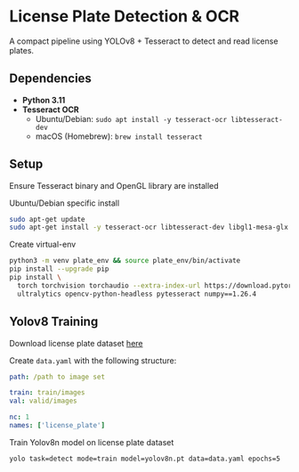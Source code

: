 # License Plate Detection & OCR

A compact pipeline using YOLOv8 + Tesseract to detect and read license plates.

## Dependencies

- **Python 3.11**  
- **Tesseract OCR**  
  - Ubuntu/Debian: `sudo apt install -y tesseract-ocr libtesseract-dev`  
  - macOS (Homebrew): `brew install tesseract`

## Setup

Ensure Tesseract binary and OpenGL library are installed

Ubuntu/Debian specific install
```bash
sudo apt-get update
sudo apt-get install -y tesseract-ocr libtesseract-dev libgl1-mesa-glx libglib2.0-0
```
Create virtual-env
```bash
python3 -m venv plate_env && source plate_env/bin/activate
pip install --upgrade pip
pip install \
  torch torchvision torchaudio --extra-index-url https://download.pytorch.org/whl/cpu \
  ultralytics opencv-python-headless pytesseract numpy==1.26.4
```

## Yolov8 Training

Download license plate dataset [here](https://universe.roboflow.com/augmented-startups/vehicle-registration-plates-trudk/dataset/2/download)

Create `data.yaml` with the following structure:
```yaml
path: /path to image set

train: train/images
val: valid/images

nc: 1
names: ['license_plate']
```

Train Yolov8n model on license plate dataset
```
yolo task=detect mode=train model=yolov8n.pt data=data.yaml epochs=5
```
